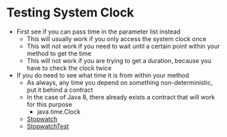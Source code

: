 # Testing System Clock

- First see if you can pass time in the parameter list instead
    - This will usually work if you only access the system clock once
    - This will not work if you need to wait until a certain point within your method to get the time
    - This will not work if you are trying to get a duration, because you have to check the clock twice
- If you do need to see what time it is from within your method
    - As always, any time you depend on something non-deterministic, put it behind a contract
    - In the case of Java 8, there already exists a contract that will work for this purpose
        - java.time.Clock
    - [Stopwatch](../core/src/main/java/com/seanshubin/documentation/core/Stopwatch.java)
    - [StopwatchTest](../core/src/test/java/com/seanshubin/documentation/core/StopwatchTest.java)
